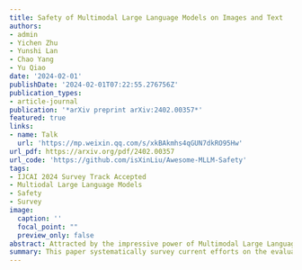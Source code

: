 ```yaml
---
title: Safety of Multimodal Large Language Models on Images and Text
authors:
- admin
- Yichen Zhu
- Yunshi Lan
- Chao Yang
- Yu Qiao
date: '2024-02-01'
publishDate: '2024-02-01T07:22:55.276756Z'
publication_types:
- article-journal
publication: '*arXiv preprint arXiv:2402.00357*'
featured: true
links:
- name: Talk
  url: 'https://mp.weixin.qq.com/s/xkBAkmhs4qGUN7dkRO95Hw'
url_pdf: https://arxiv.org/pdf/2402.00357
url_code: 'https://github.com/isXinLiu/Awesome-MLLM-Safety'
tags:
- IJCAI 2024 Survey Track Accepted
- Multiodal Large Language Models
- Safety
- Survey
image:
  caption: ''
  focal_point: ""
  preview_only: false
abstract: Attracted by the impressive power of Multimodal Large Language Models (MLLMs), the public is increasingly utilizing them to improve the efficiency of daily work. Nonetheless, the vulnerabilities of MLLMs to unsafe instructions bring huge safety risks when these models are deployed in real-world scenarios. In this paper, we systematically survey current efforts on the evaluation, attack, and defense of MLLMs' safety on images and text. We begin with introducing the overview of MLLMs on images and text and understanding of safety, which helps researchers know the detailed scope of our survey. Then, we review the evaluation datasets and metrics for measuring the safety of MLLMs. Next, we comprehensively present attack and defense techniques related to MLLMs' safety. Finally, we analyze several unsolved issues and discuss promising research directions.
summary: This paper systematically survey current efforts on the evaluation, attack, and defense of MLLMs' safety on images and text, and comprehensively present attack and defense techniques related to MLLMs' safety.
---
```

